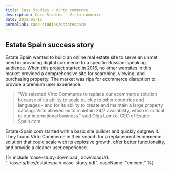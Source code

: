 ```yaml
---
title: Case Studies - Virto commerce
description: Case Studies - Virto commerce
date: 2019-01-15
permalink: case-studies/estatespain
---
```

<div class="case-studies" ng-controller="caseStudyController">
    <div class="header bg-estatespain">
        <div class="bg-container">
            <div class="inner">
                <h2>Estate Spain success story</h2>
            </div>
        </div>
    </div>
    <div class="body responsive">
        <div class="col-w">
            <div class="col __col-70">
                <p>
                    Estate Spain wanted to build an online real estate site to serve an unmet need in providing digital commerce to a specific Russian-speaking audience. When this project started in 2016, no other websites in this market provided a comprehensive site for searching, viewing, and purchasing property. The market was ripe for ecommerce disruption to provide a premium user experience.
                </p>
                <blockquote>
                    "We selected Virto Commerce to replace our ecommerce solution because of its ability to scale quickly to other countries and languages - and for its ability to create and maintain a large property catalog. Virto allowed us to maintain 24/7 availability, which is critical to our international business." said Olga Lomko, CEO of Estate-Spain.com
                </blockquote>
                <p>
                    Estate-Spain.com started with a basic site builder and quickly outgrew it. They found Virto Commerce in their search for a replacement ecommerce solution that could scale with its explosive growth, offer better functionality, and provide a cleaner user experience.
                </p>
            </div>
            <div class="col __col-30">
                {% include 'case-study-download', downloadUrl: "../assets/files/estatespain-case-study.pdf", caseName: "eminent" %}
            </div>
        </div>
    </div>
</div>